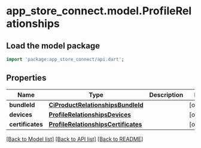 # app_store_connect.model.ProfileRelationships

## Load the model package
```dart
import 'package:app_store_connect/api.dart';
```

## Properties
Name | Type | Description | Notes
------------ | ------------- | ------------- | -------------
**bundleId** | [**CiProductRelationshipsBundleId**](CiProductRelationshipsBundleId.md) |  | [optional] 
**devices** | [**ProfileRelationshipsDevices**](ProfileRelationshipsDevices.md) |  | [optional] 
**certificates** | [**ProfileRelationshipsCertificates**](ProfileRelationshipsCertificates.md) |  | [optional] 

[[Back to Model list]](../README.md#documentation-for-models) [[Back to API list]](../README.md#documentation-for-api-endpoints) [[Back to README]](../README.md)


